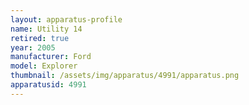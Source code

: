 ```yaml
---
layout: apparatus-profile
name: Utility 14
retired: true
year: 2005
manufacturer: Ford
model: Explorer
thumbnail: /assets/img/apparatus/4991/apparatus.png
apparatusid: 4991
---
```

